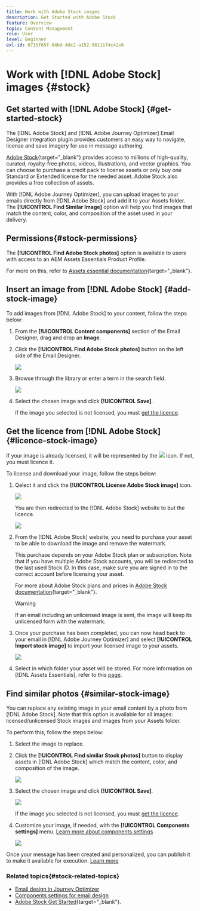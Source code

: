 ```yaml
---
title: Work with Adobe Stock images
description: Get Started with Adobe Stock
feature: Overview
topic: Content Management
role: User
level: Beginner
exl-id: 0715f65f-04bd-4dc2-a152-98111f4c42e6
---
```

# Work with [!DNL Adobe Stock] images {#stock}

## Get started with [!DNL Adobe Stock] {#get-started-stock}

The [!DNL Adobe Stock] and [!DNL Adobe Journey Optimizer] Email Designer integration plugin provides customers an easy way to navigate, license and save imagery for use in message authoring.

[Adobe Stock](https://helpx.adobe.com/stock/get-started.html){target="_blank"} provides access to millions of high-quality, curated, royalty-free photos, videos, illustrations, and vector graphics. You can choose to purchase a credit pack to license assets or only buy one Standard or Extended license for the needed asset. Adobe Stock also provides a free collection of assets.

With [!DNL Adobe Journey Optimizer], you can upload images to your emails directly from [!DNL Adobe Stock] and add it to your Assets folder. The **[!UICONTROL Find Similar Image]** option will help you find images that match the content, color, and composition of the asset used in your delivery.

## Permissions{#stock-permissions}

 The **[!UICONTROL Find Adobe Stock photos]** option is available to users with access to an AEM Assets Essentials Product Profile. 
 
 For more on this, refer to [Assets essential documentation](https://experienceleague.adobe.com/docs/experience-manager-assets-essentials/help/get-started-admins/deploy-administer.html#add-users-to-essentials){target="_blank"}.

## Insert an image from [!DNL Adobe Stock] {#add-stock-image}

To add images from [!DNL Adobe Stock] to your content, follow the steps below:

1. From the **[!UICONTROL Content components]** section of the Email Designer, drag and drop an **Image**.

1. Click the **[!UICONTROL Find Adobe Stock photos]** button on the left side of the Email Designer.

    ![](assets/stock-find-photos.png)

1. Browse through the library or enter a term in the search field. 

    ![](assets/stock-select-from-lib.png)

1. Select the chosen image and click **[!UICONTROL Save]**.

    If the image you selected is not licensed, you must [get the licence](licence-stock-image).


## Get the licence from [!DNL Adobe Stock] {#licence-stock-image}

If your image is already licensed, it will be represented by the ![](assets/stock_10.png) icon. If not, you must licence it. 

To license and download your image, follow the steps below:

1. Qelect it and click the **[!UICONTROL License Adobe Stock image]** icon.

    ![](assets/stock-licence-icon.png)

    You are then redirected to the [!DNL Adobe Stock] website to but the licence.

    ![](assets/stock-licence-photo.png)

1. From the [!DNL Adobe Stock] website, you need to purchase your asset to be able to download the image and remove the watermark.

    This purchase depends on your Adobe Stock plan or subscription. Note that if you have multiple Adobe Stock accounts, you will be redirected to the last used Stock ID. In this case, make sure you are signed in to the correct account before licensing your asset.

    For more about Adobe Stock plans and prices in [Adobe Stock documentation](https://stock.adobe.com/plans){target="_blank"}.
        
    >[!WARNING]
    > If an email including an unlicensed image is sent, the image will keep its unlicensed form with the watermark.

1. Once your purchase has been completed, you can now head back to your email in [!DNL Adobe Journey Optimizer] and select **[!UICONTROL Import stock image]** to import your licensed image to your assets. 

    ![](assets/stock_6.png)

1. Select in which folder your asset will be stored. For more information on [!DNL Assets Essentials], refer to this [page](assets-essentials.md#get-started-assets-essentials).

## Find similar photos {#similar-stock-image}

You can replace any existing image in your email content by a photo from [!DNL Adobe Stock]. Note that this option is available for all images: licensed/unlicensed Stock images and images from your Assets folder.

To perform this, follow the steps below:

1. Select the image to replace.
1. Click the **[!UICONTROL Find similar Stock photos]** button to display assets in [!DNL Adobe Stock] which match the content, color, and composition of the image. 

    ![](assets/stock-similar.png)

1. Select the chosen image and click **[!UICONTROL Save]**. 

    ![](assets/stock-similar-results.png)
    
    If the image you selected is not licensed, you must [get the licence](licence-stock-image).

1. Customize your image, if needed, with the **[!UICONTROL Components settings]** menu. [Learn more about components settings](content-components.md)

    ![](assets/stock_11.png)

Once your message has been created and personalized, you can publish it to make it available for execution. [Learn more](../messages/publish-manage-message.md)


### Related topics{#stock-related-topics}

* [Email design in Journey Optimizer](design-emails.md)
* [Components settings for email design](content-components.md)
* [Adobe Stock Get Started](https://helpx.adobe.com/stock/get-started.html){target="_blank"}.

